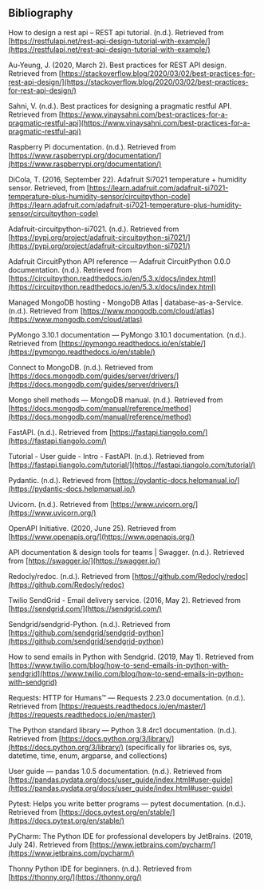 ## Bibliography

How to design a rest api – REST api tutorial. (n.d.). Retrieved from [https://restfulapi.net/rest-api-design-tutorial-with-example/](https://restfulapi.net/rest-api-design-tutorial-with-example/)

Au-Yeung, J. (2020, March 2). Best practices for REST API design. Retrieved from [https://stackoverflow.blog/2020/03/02/best-practices-for-rest-api-design/](https://stackoverflow.blog/2020/03/02/best-practices-for-rest-api-design/)

Sahni, V. (n.d.). Best practices for designing a pragmatic restful API. Retrieved from [https://www.vinaysahni.com/best-practices-for-a-pragmatic-restful-api](https://www.vinaysahni.com/best-practices-for-a-pragmatic-restful-api)

Raspberry Pi documentation. (n.d.). Retrieved from [https://www.raspberrypi.org/documentation/](https://www.raspberrypi.org/documentation/)

DiCola, T. (2016, September 22). Adafruit Si7021 temperature + humidity sensor. Retrieved, from [https://learn.adafruit.com/adafruit-si7021-temperature-plus-humidity-sensor/circuitpython-code](https://learn.adafruit.com/adafruit-si7021-temperature-plus-humidity-sensor/circuitpython-code)

Adafruit-circuitpython-si7021. (n.d.). Retrieved from [https://pypi.org/project/adafruit-circuitpython-si7021/](https://pypi.org/project/adafruit-circuitpython-si7021/)

Adafruit CircuitPython API reference — Adafruit CircuitPython 0.0.0 documentation. (n.d.). Retrieved from [https://circuitpython.readthedocs.io/en/5.3.x/docs/index.html](https://circuitpython.readthedocs.io/en/5.3.x/docs/index.html)

Managed MongoDB hosting - MongoDB Atlas | database-as-a-Service. (n.d.). Retrieved from [https://www.mongodb.com/cloud/atlas](https://www.mongodb.com/cloud/atlas)

PyMongo 3.10.1 documentation — PyMongo 3.10.1 documentation. (n.d.). Retrieved from [https://pymongo.readthedocs.io/en/stable/](https://pymongo.readthedocs.io/en/stable/)

Connect to MongoDB. (n.d.). Retrieved from [https://docs.mongodb.com/guides/server/drivers/](https://docs.mongodb.com/guides/server/drivers/)

Mongo shell methods — MongoDB manual. (n.d.). Retrieved from [https://docs.mongodb.com/manual/reference/method](https://docs.mongodb.com/manual/reference/method)

FastAPI. (n.d.). Retrieved from [https://fastapi.tiangolo.com/](https://fastapi.tiangolo.com/)

Tutorial - User guide - Intro - FastAPI. (n.d.). Retrieved from [https://fastapi.tiangolo.com/tutorial/](https://fastapi.tiangolo.com/tutorial/)

Pydantic. (n.d.). Retrieved from [https://pydantic-docs.helpmanual.io/](https://pydantic-docs.helpmanual.io/)

Uvicorn. (n.d.). Retrieved from [https://www.uvicorn.org/](https://www.uvicorn.org/)

OpenAPI Initiative. (2020, June 25). Retrieved from [https://www.openapis.org/](https://www.openapis.org/)

API documentation & design tools for teams | Swagger. (n.d.). Retrieved from [https://swagger.io/](https://swagger.io/)

Redocly/redoc. (n.d.). Retrieved from [https://github.com/Redocly/redoc](https://github.com/Redocly/redoc)

Twilio SendGrid - Email delivery service. (2016, May 2). Retrieved from [https://sendgrid.com/](https://sendgrid.com/)

Sendgrid/sendgrid-Python. (n.d.). Retrieved from [https://github.com/sendgrid/sendgrid-python](https://github.com/sendgrid/sendgrid-python)

How to send emails in Python with Sendgrid. (2019, May 1). Retrieved from [https://www.twilio.com/blog/how-to-send-emails-in-python-with-sendgrid](https://www.twilio.com/blog/how-to-send-emails-in-python-with-sendgrid)

Requests: HTTP for Humans™ — Requests 2.23.0 documentation. (n.d.). Retrieved from [https://requests.readthedocs.io/en/master/](https://requests.readthedocs.io/en/master/)

The Python standard library — Python 3.8.4rc1 documentation. (n.d.). Retrieved from [https://docs.python.org/3/library/](https://docs.python.org/3/library/) (specifically for libraries os, sys, datetime, time, enum, argparse, and collections)

User guide — pandas 1.0.5 documentation. (n.d.). Retrieved from [https://pandas.pydata.org/docs/user_guide/index.html#user-guide](https://pandas.pydata.org/docs/user_guide/index.html#user-guide)

Pytest: Helps you write better programs — pytest documentation. (n.d.). Retrieved from [https://docs.pytest.org/en/stable/](https://docs.pytest.org/en/stable/)

PyCharm: The Python IDE for professional developers by JetBrains. (2019, July 24). Retrieved from [https://www.jetbrains.com/pycharm/](https://www.jetbrains.com/pycharm/)

Thonny Python IDE for beginners. (n.d.). Retrieved from [https://thonny.org/](https://thonny.org/)

<!--stackedit_data:
eyJoaXN0b3J5IjpbODkwMDIxNTIxLDczMDk5ODExNl19
-->